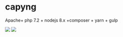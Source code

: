 # capyng
Apache+ php 7.2 + nodejs 8.x +composer + yarn + gulp


[![](https://images.microbadger.com/badges/image/ppottie/capyng:php7.2.svg)](https://microbadger.com/images/ppottie/capyng:php7.2 "Get your own image badge on microbadger.com")
[![](https://images.microbadger.com/badges/version/ppottie/capyng:php7.2.svg)](https://microbadger.com/images/ppottie/capyng:php7.2 "Get your own version badge on microbadger.com")